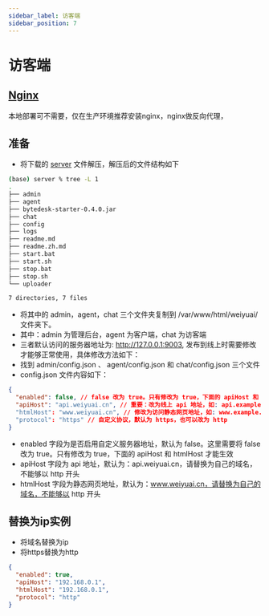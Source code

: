 ```yaml
---
sidebar_label: 访客端
sidebar_position: 7
---
```


# 访客端

## [Nginx](./depend/nginx)

本地部署可不需要，仅在生产环境推荐安装nginx，nginx做反向代理，

## 准备

- 将下载的 [server](https://www.weiyuai.cn/download/weiyu-server.zip) 文件解压，解压后的文件结构如下

```bash
(base) server % tree -L 1
.
├── admin
├── agent
├── bytedesk-starter-0.4.0.jar
├── chat
├── config
├── logs
├── readme.md
├── readme.zh.md
├── start.bat
├── start.sh
├── stop.bat
├── stop.sh
└── uploader

7 directories, 7 files
```

- 将其中的 admin，agent，chat 三个文件夹复制到 /var/www/html/weiyuai/ 文件夹下。
- 其中：admin 为管理后台，agent 为客户端，chat 为访客端
- 三者默认访问的服务器地址为: http://127.0.0.1:9003, 发布到线上时需要修改才能够正常使用，具体修改方法如下：
- 找到 admin/config.json 、 agent/config.json 和 chat/config.json 三个文件
- config.json 文件内容如下：

```json
{
  "enabled": false, // false 改为 true。只有修改为 true，下面的 apiHost 和 htmlHost 才能生效
  "apiHost": "api.weiyuai.cn", // 重要：改为线上 api 地址，如: api.example.com，不能够以 http 开头
  "htmlHost": "www.weiyuai.cn", // 修改为访问静态网页地址，如: www.example.com，不能够以 http 开头
  "protocol": "https" // 自定义协议，默认为 https，也可以改为 http
}
```

- enabled 字段为是否启用自定义服务器地址，默认为 false。这里需要将 false 改为 true。只有修改为 true，下面的 apiHost 和 htmlHost 才能生效
- apiHost 字段为 api 地址，默认为：api.weiyuai.cn，请替换为自己的域名，不能够以 http 开头
- htmlHost 字段为静态网页地址，默认为：www.weiyuai.cn，请替换为自己的域名，不能够以 http 开头

## 替换为ip实例

- 将域名替换为ip
- 将https替换为http

```json
{
  "enabled": true,
  "apiHost": "192.168.0.1",
  "htmlHost": "192.168.0.1",
  "protocol": "http"
}
```
